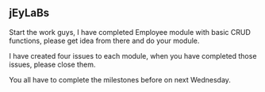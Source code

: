 ## jEyLaBs
Start the work guys, I have completed Employee module with basic CRUD functions, please get idea from there and do your module.

I have created four issues to each module, when you have completed those issues, please close them.

You all have to complete the milestones before on next Wednesday.
